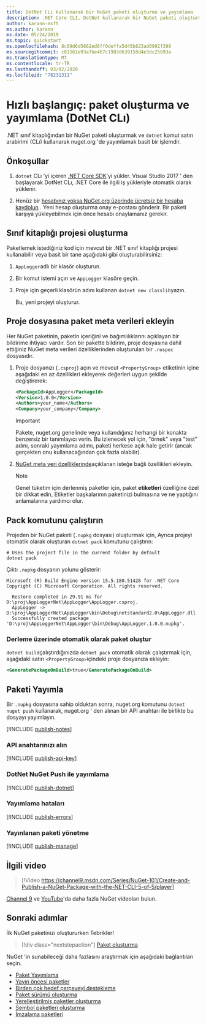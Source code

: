 ```yaml
---
title: DotNet CLı kullanarak bir NuGet paketi oluşturma ve yayımlama
description: .NET Core CLI, DotNet kullanarak bir NuGet paketi oluşturma ve yayımlama hakkında bir adım adım öğretici.
author: karann-msft
ms.author: karann
ms.date: 05/24/2019
ms.topic: quickstart
ms.openlocfilehash: 8c09d6d5662ed6ff0deffa5d45b823ad0992f399
ms.sourcegitcommit: c81561e93a7be467c1983d639158d4e3dc25b93a
ms.translationtype: MT
ms.contentlocale: tr-TR
ms.lasthandoff: 03/02/2020
ms.locfileid: "78231311"
---
```

# <a name="quickstart-create-and-publish-a-package-dotnet-cli"></a>Hızlı başlangıç: paket oluşturma ve yayımlama (DotNet CLı)

.NET sınıf kitaplığından bir NuGet paketi oluşturmak ve `dotnet` komut satırı arabirimi (CLı) kullanarak nuget.org 'de yayımlamak basit bir işlemdir.

## <a name="prerequisites"></a>Önkoşullar

1. `dotnet` CLı 'yi içeren [.NET Core SDK](https://www.microsoft.com/net/download/)'yi yükler. Visual Studio 2017 ' den başlayarak DotNet CLı, .NET Core ile ilgili iş yükleriyle otomatik olarak yüklenir.

1. Henüz bir [hesabınız yoksa NuGet.org üzerinde ücretsiz bir hesaba kaydolun](https://www.nuget.org/users/account/LogOn?returnUrl=%2F) . Yeni hesap oluşturma onay e-postası gönderir. Bir paketi karşıya yükleyebilmek için önce hesabı onaylamanız gerekir.

## <a name="create-a-class-library-project"></a>Sınıf kitaplığı projesi oluşturma

Paketlemek istediğiniz kod için mevcut bir .NET sınıf kitaplığı projesi kullanabilir veya basit bir tane aşağıdaki gibi oluşturabilirsiniz:

1. `AppLogger`adlı bir klasör oluşturun.

1. Bir komut istemi açın ve `AppLogger` klasöre geçin.

1. Proje için geçerli klasörün adını kullanan `dotnet new classlib`yazın.

   Bu, yeni projeyi oluşturur.

## <a name="add-package-metadata-to-the-project-file"></a>Proje dosyasına paket meta verileri ekleyin

Her NuGet paketinin, paketin içeriğini ve bağımlılıklarını açıklayan bir bildirime ihtiyacı vardır. Son bir pakette bildirim, proje dosyasına dahil ettiğiniz NuGet meta verileri özelliklerinden oluşturulan bir `.nuspec` dosyasıdır.

1. Proje dosyanızı (`.csproj`) açın ve mevcut `<PropertyGroup>` etiketinin içine aşağıdaki en az özellikleri ekleyerek değerleri uygun şekilde değiştirerek:

    ```xml
    <PackageId>AppLogger</PackageId>
    <Version>1.0.0</Version>
    <Authors>your_name</Authors>
    <Company>your_company</Company>
    ```

    > [!Important]
    > Pakete, nuget.org genelinde veya kullandığınız herhangi bir konakta benzersiz bir tanımlayıcı verin. Bu izlenecek yol için, "örnek" veya "test" adını, sonraki yayımlama adımı, paketi herkese açık hale getirir (ancak gerçekten onu kullanacağından çok fazla olabilir).

1. [NuGet meta veri özelliklerinde](/dotnet/core/tools/csproj#nuget-metadata-properties)açıklanan isteğe bağlı özellikleri ekleyin.

    > [!Note]
    > Genel tüketim için derlenmiş paketler için, paket **etiketleri** özelliğine özel bir dikkat edin, Etiketler başkalarının paketinizi bulmasına ve ne yaptığını anlamalarına yardımcı olur.

## <a name="run-the-pack-command"></a>Pack komutunu çalıştırın

Projeden bir NuGet paketi (`.nupkg` dosyası) oluşturmak için, Ayrıca projeyi otomatik olarak oluşturan `dotnet pack` komutunu çalıştırın:

```dotnetcli
# Uses the project file in the current folder by default
dotnet pack
```

Çıktı `.nupkg` dosyanın yolunu gösterir:

```output
Microsoft (R) Build Engine version 15.5.180.51428 for .NET Core
Copyright (C) Microsoft Corporation. All rights reserved.

  Restore completed in 29.91 ms for D:\proj\AppLoggerNet\AppLogger\AppLogger.csproj.
  AppLogger -> D:\proj\AppLoggerNet\AppLogger\bin\Debug\netstandard2.0\AppLogger.dll
  Successfully created package 'D:\proj\AppLoggerNet\AppLogger\bin\Debug\AppLogger.1.0.0.nupkg'.
```

### <a name="automatically-generate-package-on-build"></a>Derleme üzerinde otomatik olarak paket oluştur

`dotnet build`çalıştırdığınızda `dotnet pack` otomatik olarak çalıştırmak için, aşağıdaki satırı `<PropertyGroup>`içindeki proje dosyanıza ekleyin:

```xml
<GeneratePackageOnBuild>true</GeneratePackageOnBuild>
```

## <a name="publish-the-package"></a>Paketi Yayımla

Bir `.nupkg` dosyasına sahip olduktan sonra, nuget.org komutunu `dotnet nuget push` kullanarak, nuget.org ' den alınan bir API anahtarı ile birlikte bu dosyayı yayımlayın.

[!INCLUDE [publish-notes](includes/publish-notes.md)]

### <a name="acquire-your-api-key"></a>API anahtarınızı alın

[!INCLUDE [publish-api-key](includes/publish-api-key.md)]

### <a name="publish-with-dotnet-nuget-push"></a>DotNet NuGet Push ile yayımlama

[!INCLUDE [publish-dotnet](includes/publish-dotnet.md)]

### <a name="publish-errors"></a>Yayımlama hataları

[!INCLUDE [publish-errors](includes/publish-errors.md)]

### <a name="manage-the-published-package"></a>Yayınlanan paketi yönetme

[!INCLUDE [publish-manage](includes/publish-manage.md)]

## <a name="related-video"></a>İlgili video

> [!Video https://channel9.msdn.com/Series/NuGet-101/Create-and-Publish-a-NuGet-Package-with-the-NET-CLI-5-of-5/player]

[Channel 9](https://channel9.msdn.com/Series/NuGet-101) ve [YouTube](https://www.youtube.com/playlist?list=PLdo4fOcmZ0oVLvfkFk8O9h6v2Dcdh2bh_)'da daha fazla NuGet videoları bulun.

## <a name="next-steps"></a>Sonraki adımlar

İlk NuGet paketinizi oluştururken Tebrikler!

> [!div class="nextstepaction"]
> [Paket oluşturma](../create-packages/creating-a-package-dotnet-cli.md)

NuGet 'in sunabileceği daha fazlasını araştırmak için aşağıdaki bağlantıları seçin.

- [Paket Yayımlama](../nuget-org/publish-a-package.md)
- [Yayın öncesi paketler](../create-packages/Prerelease-Packages.md)
- [Birden çok hedef çerçeveyi destekleme](../create-packages/multiple-target-frameworks-project-file.md)
- [Paket sürümü oluşturma](../concepts/package-versioning.md)
- [Yerelleştirilmiş paketler oluşturma](../create-packages/creating-localized-packages.md)
- [Sembol paketleri oluşturma](../create-packages/symbol-packages-snupkg.md)
- [İmzalama paketleri](../create-packages/Sign-a-package.md)
